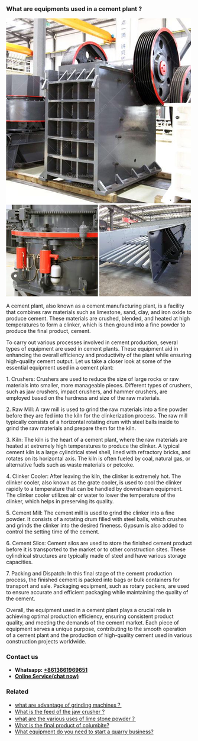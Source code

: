 <h3>What are equipments used in a cement plant ?</h3><img src='1701743040.jpg' alt=''><p>A cement plant, also known as a cement manufacturing plant, is a facility that combines raw materials such as limestone, sand, clay, and iron oxide to produce cement. These materials are crushed, blended, and heated at high temperatures to form a clinker, which is then ground into a fine powder to produce the final product, cement.</p><p>To carry out various processes involved in cement production, several types of equipment are used in cement plants. These equipment aid in enhancing the overall efficiency and productivity of the plant while ensuring high-quality cement output. Let us take a closer look at some of the essential equipment used in a cement plant:</p><p>1. Crushers: Crushers are used to reduce the size of large rocks or raw materials into smaller, more manageable pieces. Different types of crushers, such as jaw crushers, impact crushers, and hammer crushers, are employed based on the hardness and size of the raw materials.</p><p>2. Raw Mill: A raw mill is used to grind the raw materials into a fine powder before they are fed into the kiln for the clinkerization process. The raw mill typically consists of a horizontal rotating drum with steel balls inside to grind the raw materials and prepare them for the kiln.</p><p>3. Kiln: The kiln is the heart of a cement plant, where the raw materials are heated at extremely high temperatures to produce the clinker. A typical cement kiln is a large cylindrical steel shell, lined with refractory bricks, and rotates on its horizontal axis. The kiln is often fueled by coal, natural gas, or alternative fuels such as waste materials or petcoke.</p><p>4. Clinker Cooler: After leaving the kiln, the clinker is extremely hot. The clinker cooler, also known as the grate cooler, is used to cool the clinker rapidly to a temperature that can be handled by downstream equipment. The clinker cooler utilizes air or water to lower the temperature of the clinker, which helps in preserving its quality.</p><p>5. Cement Mill: The cement mill is used to grind the clinker into a fine powder. It consists of a rotating drum filled with steel balls, which crushes and grinds the clinker into the desired fineness. Gypsum is also added to control the setting time of the cement.</p><p>6. Cement Silos: Cement silos are used to store the finished cement product before it is transported to the market or to other construction sites. These cylindrical structures are typically made of steel and have various storage capacities.</p><p>7. Packing and Dispatch: In this final stage of the cement production process, the finished cement is packed into bags or bulk containers for transport and sale. Packaging equipment, such as rotary packers, are used to ensure accurate and efficient packaging while maintaining the quality of the cement.</p><p>Overall, the equipment used in a cement plant plays a crucial role in achieving optimal production efficiency, ensuring consistent product quality, and meeting the demands of the cement market. Each piece of equipment serves a unique purpose, contributing to the smooth operation of a cement plant and the production of high-quality cement used in various construction projects worldwide.</p><h3>Contact us</h3><ul><li><strong>Whatsapp:&nbsp;<a href="https://wa.me/8613661969651">+8613661969651</a></strong></li><li><a href="https://swt.shibang-china.com/?git&amp;zhl&amp;What are equipments used in a cement plant "><strong>Online Service(chat now)</strong></a></li></ul><h3>Related</h3><ul><li><a href='what are advantage of grinding machines？.md'>what are advantage of grinding machines？</a></li><li><a href='What is the feed of the jaw crusher .md'>What is the feed of the jaw crusher ?</a></li><li><a href='what are the various uses of lime stone powder？.md'>what are the various uses of lime stone powder？</a></li><li><a href='What is the final product of columbite.md'>What is the final product of columbite?</a></li><li><a href='What equipment do you need to start a quarry business.md'>What equipment do you need to start a quarry business?</a></li></ul>